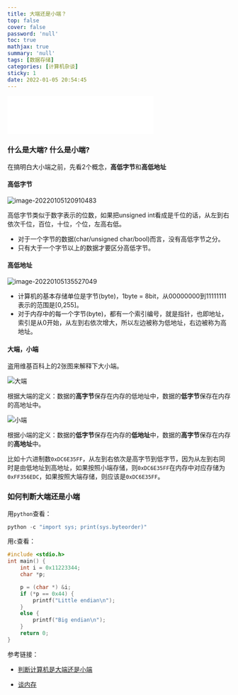 ```yaml
---
title: 大端还是小端？
top: false
cover: false
password: 'null'
toc: true
mathjax: true
summary: 'null'
tags: [数据存储]
categories: [计算机杂谈]
sticky: 1
date: 2022-01-05 20:54:45
---
```


<iframe frameborder="no" border="0" marginwidth="0" marginheight="0" width=330 height=86 src="//music.163.com/outchain/player?type=2&id=3560361&auto=1&height=66"></iframe>



### 什么是大端? 什么是小端?

在搞明白大小端之前，先看2个概念，**高低字节**和**高低地址**

#### 高低字节



![image-20220105120910483](http://r4ymql1hs.hb-bkt.clouddn.com/202201051209394.png)

高低字节类似于数字表示的位数，如果把unsigned int看成是千位的话，从左到右依次千位，百位，十位，个位，左高右低。

* 对于一个字节的数据(char/unsigned char/bool)而言，没有高低字节之分。
* 只有大于一个字节以上的数据才要区分高低字节。



#### 高低地址



![image-20220105135527049](http://r4ymql1hs.hb-bkt.clouddn.com/202201051355138.png)

* 计算机的基本存储单位是字节(byte)，1byte = 8bit，从00000000到11111111表示的范围是[0,255]。
* 对于内存中的每一个字节(byte)，都有一个索引编号，就是指针，也即地址，索引是从0开始，从左到右依次增大，所以左边被称为低地址，右边被称为高地址。



#### 大端，小端

盗用维基百科上的2张图来解释下大小端。

![大端](http://r4ymql1hs.hb-bkt.clouddn.com/202201051401228.png)

根据大端的定义：数据的**高字节**保存在内存的低地址中，数据的**低字节**保存在内存的高地址中。



![小端](http://r4ymql1hs.hb-bkt.clouddn.com/202201051407227.png)

根据小端的定义：数据的**低字节**保存在内存的**低地址**中，数据的**高字节**保存在内存的**高地址**中。



比如十六进制数`0xDC6E35FF`，从左到右依次是高字节到低字节，因为从左到右同时是由低地址到高地址，如果按照小端存储，则`0xDC6E35FF`在内存中对应存储为`0xFF356EDC`，如果按照大端存储，则应该是`0xDC6E35FF`。



### 如何判断大端还是小端

用`python`查看：

```python
python -c "import sys; print(sys.byteorder)"
```



用`c`查看：

```c
#include <stdio.h>
int main() {
    int i = 0x11223344;
    char *p;

    p = (char *) &i;
    if (*p == 0x44) {
        printf("Little endian\n");
    }
    else {
        printf("Big endian\n");
    }
    return 0;
}
```



参考链接：

* [判断计算机是大端还是小端](https://blog.csdn.net/lwfcgz/article/details/50476051)

* [谈内存](https://www.jianshu.com/p/c41741b5c19d)


